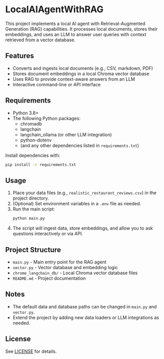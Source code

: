 # LocalAIAgentWithRAG

This project implements a local AI agent with Retrieval-Augmented Generation (RAG) capabilities. It processes local documents, stores their embeddings, and uses an LLM to answer user queries with context retrieved from a vector database.

## Features
- Converts and ingests local documents (e.g., CSV, markdown, PDF)
- Stores document embeddings in a local Chroma vector database
- Uses RAG to provide context-aware answers from an LLM
- Interactive command-line or API interface

## Requirements
- Python 3.8+
- The following Python packages:
  - chromadb
  - langchain
  - langchain_ollama (or other LLM integration)
  - python-dotenv
  - (and any other dependencies listed in `requirements.txt`)

Install dependencies with:
```bash
pip install -r requirements.txt
```

## Usage
1. Place your data files (e.g., `realistic_restaurant_reviews.csv`) in the project directory.
2. (Optional) Set environment variables in a `.env` file as needed.
3. Run the main script:
   ```bash
   python main.py
   ```
4. The script will ingest data, store embeddings, and allow you to ask questions interactively or via API.

## Project Structure
- `main.py` - Main entry point for the RAG agent
- `vector.py` - Vector database and embedding logic
- `chrome_langchain_db/` - Local Chroma vector database files
- `README.md` - Project documentation

## Notes
- The default data and database paths can be changed in `main.py` and `vector.py`.
- Extend the project by adding new data loaders or LLM integrations as needed.

## License
See [LICENSE](../LICENSE) for details.

